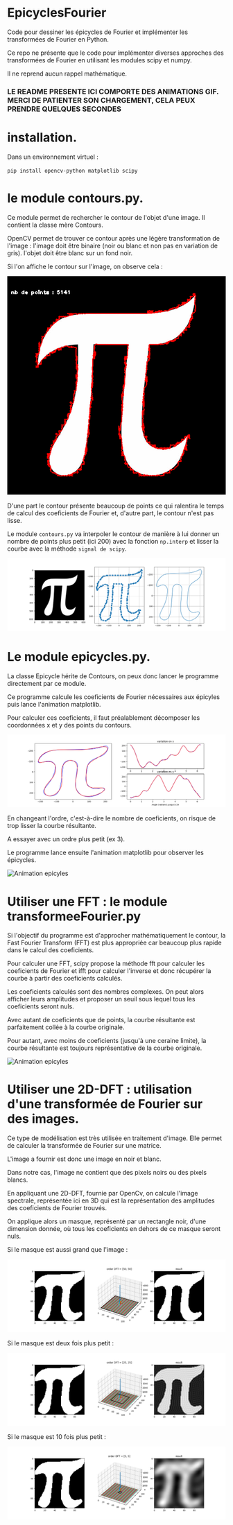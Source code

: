 # EpicyclesFourier

Code pour dessiner les épicycles de Fourier et implémenter les transformées de Fourier en Python. 

Ce repo ne présente que le code pour implémenter diverses approches des transformées de Fourier en utilisant les modules scipy et numpy. 

Il ne reprend aucun rappel mathématique. 

### LE README PRESENTE ICI COMPORTE DES ANIMATIONS GIF. MERCI DE PATIENTER SON CHARGEMENT, CELA PEUX PRENDRE QUELQUES SECONDES ###

# installation. 

Dans un environnement virtuel :  

`pip install opencv-python matplotlib scipy`

# le module contours.py. 

Ce module permet de rechercher le contour de l'objet d'une image. Il contient la classe mère Contours. 

OpenCV permet de trouver ce contour après une légère transformation de l'image :
l'image doit être binaire (noir ou blanc et non pas en variation de gris). 
l'objet doit être blanc sur un fond noir. 

Si l'on affiche le contour sur l'image, on observe cela :

![Contours Image](Pictures/image_originale.png)

D'une part le contour présente beaucoup de points ce qui ralentira le temps de calcul des coeficients de Fourier et, d'autre part, le contour n'est pas lisse. 

Le module `contours.py` va interpoler le contour de manière à lui donner un nombre de points plus petit (ici 200) avec la fonction `np.interp` et lisser la courbe avec la méthode `signal de scipy`. 

![Contours Image](Pictures/resultat_contour.png)

# Le module epicycles.py. 

La classe Epicycle hérite de Contours, on peux donc lancer le programme directement par ce module. 

Ce programme calcule les coeficients de Fourier nécessaires aux épicyles puis lance l'animation matplotlib. 

Pour calculer ces coeficients, il faut préalablement décomposer les coordonnées x et y des points du contours. 

![Contours Image](Pictures/epicycles.png)


En changeant l'ordre, c'est-à-dire le nombre de coeficients, on risque de trop lisser la courbe résultante. 

A essayer avec un ordre plus petit (ex 3). 

Le programme lance ensuite l'animation matplotlib pour observer les épicycles. 

![Animation epicyles](Pictures/animation_readme.gif)

# Utiliser une FFT : le module transformeeFourier.py

Si l'objectif du programme est d'approcher mathématiquement le contour, la Fast Fourier Transform (FFT) est plus appropriée car beaucoup plus rapide dans le calcul des coeficients. 

Pour calculer une FFT, scipy propose la méthode fft pour calculer les coeficients de Fourier et ifft pour calculer l'inverse et donc récupérer la courbe à partir des coeficients calculés. 

Les coeficients calculés sont des nombres complexes. On peut alors afficher leurs amplitudes et proposer un seuil sous lequel tous les coeficients seront nuls. 

Avec autant de coeficients que de points, la courbe résultante est parfaitement collée à la courbe originale. 

Pour autant, avec moins de coeficients (jusqu'à une ceraine limite), la courbe résultante est toujours représentative de la courbe originale. 

![Animation epicyles](Pictures/animation_readme_fft.gif)

# Utiliser une 2D-DFT : utilisation d'une transformée de Fourier sur des images. 

Ce type de modélisation est très utilisée en traitement d'image. Elle permet de calculer la transformée de Fourier sur une matrice. 

L'image a fournir est donc une image en noir et blanc. 

Dans notre cas, l'image ne contient que des pixels noirs ou des pixels blancs. 

En appliquant une 2D-DFT, fournie par OpenCv, on calcule l'image spectrale, représentée ici en 3D qui est la représentation des amplitudes des coeficients de Fourier trouvés. 

On applique alors un masque, représenté par un rectangle noir, d'une dimension donnée, où tous les coeficients en dehors de ce masque seront nuls. 

Si le masque est aussi grand que l'image :

![Contours Image](<Pictures/image_DFT_[50, 50].png>)

Si le masque est deux fois plus petit :

![alt text](<Pictures/image_DFT_[25, 25].png>)

Si le masque est 10 fois plus petit :

![alt text](<Pictures/image_DFT_[5, 5].png>)







